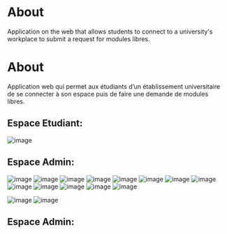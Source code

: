 # About 
Application on the web that allows students to connect to a university's workplace to submit a request for modules libres.
# About
Application web qui permet aux étudiants d’un établissement universitaire de se connecter à son espace puis de faire une demande de modules libres.
## Espace Etudiant: 
![image](https://github.com/Anass-NB/mini-projet-php/assets/110456240/c1762ecd-09de-4aed-8edc-147b02001122)

## Espace Admin: 

![image](https://github.com/Anass-NB/mini-projet-php/assets/110456240/ff692f91-63b1-4aca-8204-c110cb5af1e6)
![image](https://github.com/Anass-NB/mini-projet-php/assets/110456240/697c9151-fe94-473e-8156-6f5ab0396968)
![image](https://github.com/Anass-NB/mini-projet-php/assets/110456240/357d4516-cd31-4e28-a325-8df7e74c0d83)
![image](https://github.com/Anass-NB/mini-projet-php/assets/110456240/ac1beee0-05fd-4e3b-bc8b-9f66aabbb32c)
![image](https://github.com/Anass-NB/mini-projet-php/assets/110456240/3277e983-6b7e-4f87-8b44-11d144e5bfe2)
![image](https://github.com/Anass-NB/mini-projet-php/assets/110456240/f2a073da-95c8-4390-acf0-498868fca2d0)
![image](https://github.com/Anass-NB/mini-projet-php/assets/110456240/839e3cd3-3797-4f6e-ba83-0f9004664170)
![image](https://github.com/Anass-NB/mini-projet-php/assets/110456240/5926882f-a5e4-4d8e-ae5f-35e628d6957f)
![image](https://github.com/Anass-NB/mini-projet-php/assets/110456240/b4fb98a8-0143-4493-9725-6d2d53bb60d0)
![image](https://github.com/Anass-NB/mini-projet-php/assets/110456240/3b8feead-0974-4a0c-b039-fbfd7c4885ce)
![image](https://github.com/Anass-NB/mini-projet-php/assets/110456240/f0a29edc-5761-4d2f-94a4-7abaa8ddadaa)
![image](https://github.com/Anass-NB/mini-projet-php/assets/110456240/f99982ff-f768-406b-99b4-bc59745fd571)
![image](https://github.com/Anass-NB/mini-projet-php/assets/110456240/58d7c045-80aa-4217-9b93-cd918174b8f9)

![image](https://github.com/Anass-NB/mini-projet-php/assets/110456240/419c1efa-4bbc-42d4-856f-018bd597354f)
![image](https://github.com/Anass-NB/mini-projet-php/assets/110456240/db6c1649-f04b-4955-8b82-d49ee2e545ef)

## Espace Admin: 

